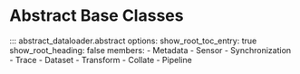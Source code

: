 # Abstract Base Classes

::: abstract_dataloader.abstract
    options:
        show_root_toc_entry: true
        show_root_heading: false
        members:
        - Metadata
        - Sensor
        - Synchronization
        - Trace
        - Dataset
        - Transform
        - Collate
        - Pipeline
